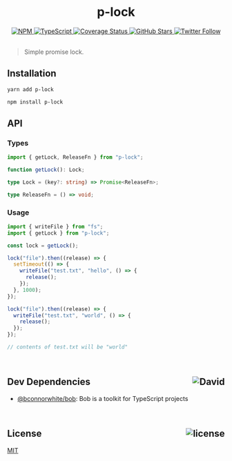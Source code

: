 <div align="center">
  <h1>p-lock</h1>
  <a href="https://npmjs.com/package/p-lock">
    <img alt="NPM" src="https://img.shields.io/npm/v/p-lock.svg">
  </a>
  <a href="https://github.com/bconnorwhite/p-lock">
    <img alt="TypeScript" src="https://img.shields.io/github/languages/top/bconnorwhite/p-lock.svg">
  </a>
  <a href="https://coveralls.io/github/bconnorwhite/p-lock?branch=master">
    <img alt="Coverage Status" src="https://coveralls.io/repos/github/bconnorwhite/p-lock.svg?branch=master">
  </a>
  <a href="https://github.com/bconnorwhite/p-lock">
    <img alt="GitHub Stars" src="https://img.shields.io/github/stars/bconnorwhite/p-lock?label=Stars%20Appreciated%21&style=social">
  </a>
  <a href="https://twitter.com/bconnorwhite">
    <img alt="Twitter Follow" src="https://img.shields.io/twitter/follow/bconnorwhite.svg?label=%40bconnorwhite&style=social">
  </a>
</div>

<br />

> Simple promise lock.

## Installation

```sh
yarn add p-lock
```

```sh
npm install p-lock
```

## API

### Types
```ts
import { getLock, ReleaseFn } from "p-lock";

function getLock(): Lock;

type Lock = (key?: string) => Promise<ReleaseFn>;

type ReleaseFn = () => void;
```

### Usage
```ts
import { writeFile } from "fs";
import { getLock } from "p-lock";

const lock = getLock();

lock("file").then((release) => {
  setTimeout(() => {
    writeFile("test.txt", "hello", () => {
      release();
    });
  }, 1000);
});

lock("file").then((release) => {
  writeFile("test.txt", "world", () => {
    release();
  });
});

// contents of test.txt will be "world"
```

<br />

<h2>Dev Dependencies<img align="right" alt="David" src="https://img.shields.io/david/dev/bconnorwhite/p-lock.svg"></h2>

- [@bconnorwhite/bob](https://www.npmjs.com/package/@bconnorwhite/bob): Bob is a toolkit for TypeScript projects

<br />

<h2>License <img align="right" alt="license" src="https://img.shields.io/npm/l/p-lock.svg"></h2>

[MIT](https://opensource.org/licenses/MIT)
